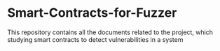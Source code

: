 # Smart-Contracts-for-Fuzzer
This repository contains all the documents related to the project, which studying smart contracts to detect vulnerabilities in a system
